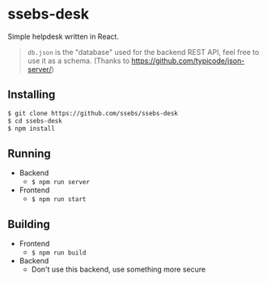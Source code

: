 # ssebs-desk

Simple helpdesk written in React.

> `db.json` is the "database" used for the backend REST API, feel free to use it as a schema.
> (Thanks to https://github.com/typicode/json-server/)

## Installing
```bash
$ git clone https://github.com/ssebs/ssebs-desk
$ cd ssebs-desk
$ npm install
```

## Running
- Backend
  - `$ npm run server`
- Frontend
  - `$ npm run start`

## Building
- Frontend
  - `$ npm run build`
- Backend
  - Don't use this backend, use something more secure
